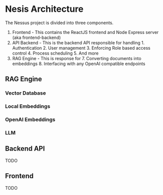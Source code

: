 # Nesis Architecture
The Nessus project is divided into three components.

1. Frontend - This contains the ReactJS frontend and Node Express server (aka frontend-backend)
2. API Backend - This is the backend API responsible for handling 
       1. Authentication
       2. User management
       3. Enforcing Role based access control
       4. Process scheduling
       5. And more
6. RAG Engine - This is response for
       7. Converting documents into embeddings
       8. Interfacing with any OpenAI compatible endpoints

## RAG Engine
### Vector Database
### Local Embeddings
### OpenAI Embeddings
### LLM

## Backend API
TODO

## Frontend
TODO
